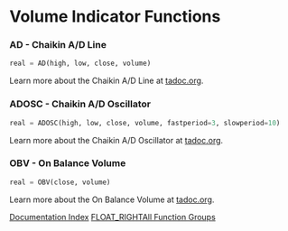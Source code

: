 # Volume Indicator Functions
### AD - Chaikin A/D Line
```python
real = AD(high, low, close, volume)
```

Learn more about the Chaikin A/D Line at [tadoc.org](http://www.tadoc.org/indicator/AD.htm).  
### ADOSC - Chaikin A/D Oscillator
```python
real = ADOSC(high, low, close, volume, fastperiod=3, slowperiod=10)
```

Learn more about the Chaikin A/D Oscillator at [tadoc.org](http://www.tadoc.org/indicator/ADOSC.htm).  
### OBV - On Balance Volume
```python
real = OBV(close, volume)
```

Learn more about the On Balance Volume at [tadoc.org](http://www.tadoc.org/indicator/OBV.htm).  

[Documentation Index](../doc_index.html)
[FLOAT_RIGHTAll Function Groups](../funcs.html)
